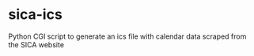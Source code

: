 # sica-ics
Python CGI script to generate an ics file with calendar data scraped from the SICA website
